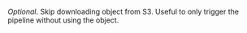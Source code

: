 *Optional*. Skip downloading object from S3. Useful to only trigger the pipeline without using the object.
